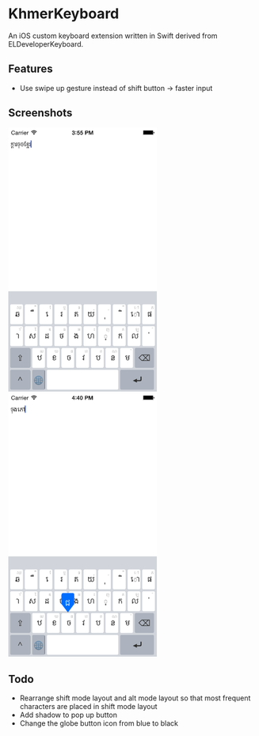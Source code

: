 KhmerKeyboard
===================

An iOS custom keyboard extension written in Swift derived from ELDeveloperKeyboard. 

Features
------------

* Use swipe up gesture instead of shift button -> faster input

## Screenshots

<img src="Screenshot.png" width="300">
<img src="Screenshot1.png" width="300">

Todo
-------------

* Rearrange shift mode layout and alt mode layout so that most frequent characters are placed in shift mode layout
* Add shadow to pop up button
* Change the globe button icon from blue to black